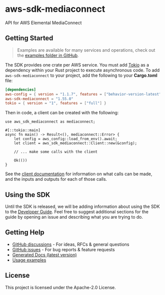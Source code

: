 # aws-sdk-mediaconnect

API for AWS Elemental MediaConnect

## Getting Started

> Examples are available for many services and operations, check out the
> [examples folder in GitHub](https://github.com/awslabs/aws-sdk-rust/tree/main/examples).

The SDK provides one crate per AWS service. You must add [Tokio](https://crates.io/crates/tokio)
as a dependency within your Rust project to execute asynchronous code. To add `aws-sdk-mediaconnect` to
your project, add the following to your **Cargo.toml** file:

```toml
[dependencies]
aws-config = { version = "1.1.7", features = ["behavior-version-latest"] }
aws-sdk-mediaconnect = "1.55.0"
tokio = { version = "1", features = ["full"] }
```

Then in code, a client can be created with the following:

```rust,no_run
use aws_sdk_mediaconnect as mediaconnect;

#[::tokio::main]
async fn main() -> Result<(), mediaconnect::Error> {
    let config = aws_config::load_from_env().await;
    let client = aws_sdk_mediaconnect::Client::new(&config);

    // ... make some calls with the client

    Ok(())
}
```

See the [client documentation](https://docs.rs/aws-sdk-mediaconnect/latest/aws_sdk_mediaconnect/client/struct.Client.html)
for information on what calls can be made, and the inputs and outputs for each of those calls.

## Using the SDK

Until the SDK is released, we will be adding information about using the SDK to the
[Developer Guide](https://docs.aws.amazon.com/sdk-for-rust/latest/dg/welcome.html). Feel free to suggest
additional sections for the guide by opening an issue and describing what you are trying to do.

## Getting Help

* [GitHub discussions](https://github.com/awslabs/aws-sdk-rust/discussions) - For ideas, RFCs & general questions
* [GitHub issues](https://github.com/awslabs/aws-sdk-rust/issues/new/choose) - For bug reports & feature requests
* [Generated Docs (latest version)](https://awslabs.github.io/aws-sdk-rust/)
* [Usage examples](https://github.com/awslabs/aws-sdk-rust/tree/main/examples)

## License

This project is licensed under the Apache-2.0 License.

